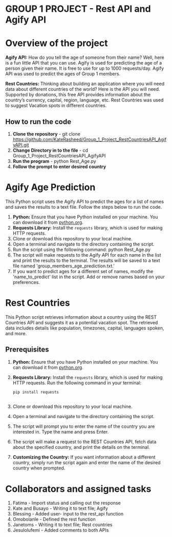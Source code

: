 # GROUP 1 PROJECT - Rest API and Agify API

# Overview of the project
**Agify API:**  How do you tell the age of someone from their name? Well, here is a fun little API that you can use. Agify is used for predicting the age of a person given their name. It is free to use for up to 1000 requests/day. Agify API was used to predict the ages of Group 1 members.

**Rest Countries:** Thinking about building an application where you will need data about different countries of the world? Here is the API you will need. Supported by donations, this free API provides information about the country’s currency, capital, region, language, etc. Rest Countries was used to suggest Vacation spots in different countries.

## How to run the code 
1. **Clone the repository** - git clone https://github.com/KateRasheed/Group_1_Project_RestCountriesAPI_AgifyAPI.git
2. **Change Directory in to the file** - cd Group_1_Project_RestCountriesAPI_AgifyAPI
3. **Run the program** - python Rest_Age.py
4. **Follow the prompt to enter desired country**
   




# Agify Age Prediction
This Python script uses the Agify API to predict the ages for a list of names and saves the results to a text file. Follow the steps below to run the code.
 
1. **Python:** Ensure that you have Python installed on your machine. You can download it from [python.org](https://www.python.org/).
2. **Requests Library:** Install the `requests` library, which is used for making HTTP requests.
3. Clone or download this repository to your local machine.
4.  Open a terminal and navigate to the directory containing the script.
5. Run the script using the following command: python Rest_Age.py
6. The script will make requests to the Agify API for each name in the list and print the results to the terminal. The results will be saved to a text file named 'group_members_age_prediction.txt.'
7. If you want to predict ages for a different set of names, modify the 'name_to_predict' list in the script. Add or remove names based on your preferences.
 
 
# Rest Countries
 
This Python script retrieves information about a country using the REST Countries API and suggests it as a potential vacation spot. The retrieved data includes details like population, timezones, capital, languages spoken, and more.
 
## Prerequisites
 
1. **Python:** Ensure that you have Python installed on your machine. You can download it from [python.org](https://www.python.org/).
2. **Requests Library:** Install the `requests` library, which is used for making HTTP requests. Run the following command in your terminal:
 
   ```bash
   pip install requests
 
3. Clone or download this repository to your local machine.
4. Open a terminal and navigate to the directory containing the script.
5. The script will prompt you to enter the name of the country you are interested in. Type the name and press Enter.
6. The script will make a request to the REST Countries API, fetch data about the specified country, and print the details on the terminal.
7. **Customizing the Country:** If you want information about a different country, simply run the script again and enter the name of the desired country when prompted.
 
 
# Collaborators and assigned tasks
 
1. Fatima - Import status and calling out the response
2. Kate and Busayo - Writing it to text file; Agify
3. Blessing - Added user- input to the rest_api function
4. Omobolanle - Defined the rest function
5. Janetoms - Writing it to text file; Rest countries
6. Jesulolufemi - Added comments to both APIs
